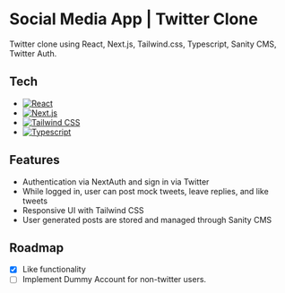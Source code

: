 # Social Media App | Twitter Clone

Twitter clone using React, Next.js, Tailwind.css, Typescript, Sanity CMS, Twitter Auth.



## Tech


- [![React](https://img.shields.io/badge/React-20232A?style=for-the-badge&logo=react&logoColor=61DAFB)](https://reactjs.org/)
- [![Next.js](https://img.shields.io/badge/Nextjs-20232A?style=for-the-badge&logo=next.js&logoColor=00000)](https://nextjs.org/)
- [![Tailwind CSS](https://img.shields.io/badge/Tailwind_CSS-20232A?style=for-the-badge&logo=tailwind-css&logoColor=38BDF8)](https://tailwindcss.com/)
- [![Typescript](https://img.shields.io/badge/Typescript-20232A?style=for-the-badge&logo=typescript&logoColor=3178c6)](https://www.typescriptlang.org/)
## Features

- Authentication via NextAuth and sign in via Twitter
- While logged in, user can post mock tweets, leave replies, and like tweets
- Responsive UI with Tailwind CSS
- User generated posts are stored and managed through Sanity CMS


## Roadmap

* [x]  Like functionality
* [ ]  Implement Dummy Account for non-twitter users.
